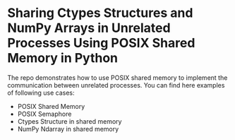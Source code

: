 # Sharing Ctypes Structures and NumPy Arrays in Unrelated Processes Using POSIX Shared Memory in Python

The repo demonstrates how to use POSIX shared memory to implement the communication between unrelated processes. You can find here examples of following use cases:

* POSIX Shared Memory
* POSIX Semaphore
* Ctypes Structure in shared memory
* NumPy Ndarray in shared memory
